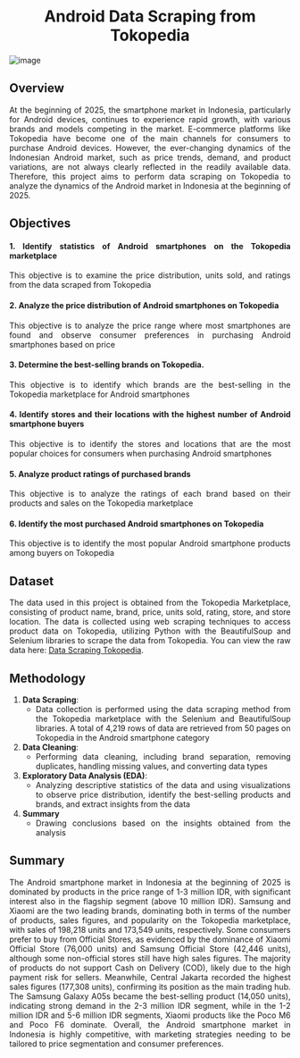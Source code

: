 <div align="center">

# Android Data Scraping from Tokopedia

</div>

<div align="justify">

![image](https://github.com/user-attachments/assets/d8da6bb6-1e03-41f9-8bbe-ea377bc70048)

## Overview
At the beginning of 2025, the smartphone market in Indonesia, particularly for Android devices, continues to experience rapid growth, with various brands and models competing in the market. E-commerce platforms like Tokopedia have become one of the main channels for consumers to purchase Android devices. However, the ever-changing dynamics of the Indonesian Android market, such as price trends, demand, and product variations, are not always clearly reflected in the readily available data. Therefore, this project aims to perform data scraping on Tokopedia to analyze the dynamics of the Android market in Indonesia at the beginning of 2025.
## Objectives
#### 1. Identify statistics of Android smartphones on the Tokopedia marketplace
This objective is to examine the price distribution, units sold, and ratings from the data scraped from Tokopedia

#### 2. Analyze the price distribution of Android smartphones on Tokopedia
This objective is to analyze the price range where most smartphones are found and observe consumer preferences in purchasing Android smartphones based on price

#### 3. Determine the best-selling brands on Tokopedia.
This objective is to identify which brands are the best-selling in the Tokopedia marketplace for Android smartphones

#### 4. Identify stores and their locations with the highest number of Android smartphone buyers
This objective is to identify the stores and locations that are the most popular choices for consumers when purchasing Android smartphones

#### 5. Analyze product ratings of purchased brands
This objective is to analyze the ratings of each brand based on their products and sales on the Tokopedia marketplace

#### 6. Identify the most purchased Android smartphones on Tokopedia
This objective is to identify the most popular Android smartphone products among buyers on Tokopedia

## Dataset
The data used in this project is obtained from the Tokopedia Marketplace, consisting of product name, brand, price, units sold, rating, store, and store location. The data is collected using web scraping techniques to access product data on Tokopedia, utilizing Python with the BeautifulSoup and Selenium libraries to scrape the data from Tokopedia. You can view the raw data here: [Data Scraping Tokopedia](https://github.com/raihanmasyalhaidar/Android-Data-Scraping-Tokopedia/blob/main/Raihan%20Masyal%20-%20%20Data%20Scraping%20Tokopedia.xlsx).

## Methodology
1. **Data Scraping**:
   * Data collection is performed using the data scraping method from the Tokopedia marketplace with the Selenium and BeautifulSoup libraries. A total of 4,219 rows of data are retrieved from 50 pages on Tokopedia in the Android smartphone category
2. **Data Cleaning**:
   * Performing data cleaning, including brand separation, removing duplicates, handling missing values, and converting data types
3. **Exploratory Data Analysis (EDA)**:
   * Analyzing descriptive statistics of the data and using visualizations to observe price distribution, identify the best-selling products and brands, and extract insights from the data
4. **Summary**
   * Drawing conclusions based on the insights obtained from the analysis

## Summary
The Android smartphone market in Indonesia at the beginning of 2025 is dominated by products in the price range of 1-3 million IDR, with significant interest also in the flagship segment (above 10 million IDR). Samsung and Xiaomi are the two leading brands, dominating both in terms of the number of products, sales figures, and popularity on the Tokopedia marketplace, with sales of 198,218 units and 173,549 units, respectively. Some consumers prefer to buy from Official Stores, as evidenced by the dominance of Xiaomi Official Store (76,000 units) and Samsung Official Store (42,446 units), although some non-official stores still have high sales figures. The majority of products do not support Cash on Delivery (COD), likely due to the high payment risk for sellers. Meanwhile, Central Jakarta recorded the highest sales figures (177,308 units), confirming its position as the main trading hub. The Samsung Galaxy A05s became the best-selling product (14,050 units), indicating strong demand in the 2-3 million IDR segment, while in the 1-2 million IDR and 5-6 million IDR segments, Xiaomi products like the Poco M6 and Poco F6 dominate. Overall, the Android smartphone market in Indonesia is highly competitive, with marketing strategies needing to be tailored to price segmentation and consumer preferences.
